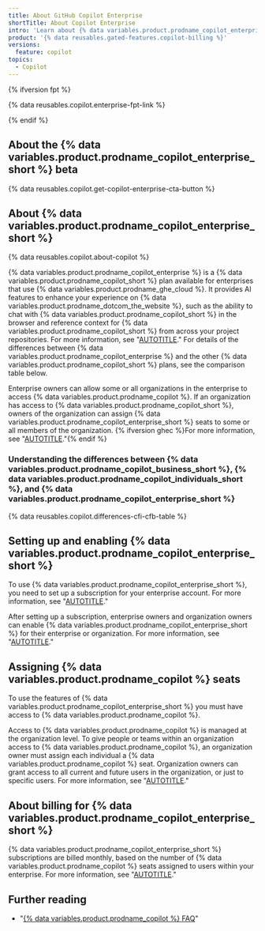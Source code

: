 ```yaml
---
title: About GitHub Copilot Enterprise
shortTitle: About Copilot Enterprise
intro: 'Learn about {% data variables.product.prodname_copilot_enterprise %} and how it compares to other {% data variables.product.prodname_copilot_short %} plans.'
product: '{% data reusables.gated-features.copilot-billing %}'
versions:
  feature: copilot
topics:
  - Copilot
---
```



{% ifversion fpt %}

{% data reusables.copilot.enterprise-fpt-link %}

{% endif %}

## About the {% data variables.product.prodname_copilot_enterprise_short %} beta

{% data reusables.copilot.get-copilot-enterprise-cta-button %}

## About {% data variables.product.prodname_copilot_enterprise_short %}

{% data reusables.copilot.about-copilot %}

{% data variables.product.prodname_copilot_enterprise %} is a {% data variables.product.prodname_copilot_short %} plan available for enterprises that use {% data variables.product.prodname_ghe_cloud %}. It provides AI features to enhance your experience on {% data variables.product.prodname_dotcom_the_website %}, such as the ability to chat with {% data variables.product.prodname_copilot_short %} in the browser and reference context for {% data variables.product.prodname_copilot_short %} from across your project repositories. For more information, see "[AUTOTITLE](/copilot/github-copilot-enterprise/overview/github-copilot-enterprise-feature-set)." For details of the differences between {% data variables.product.prodname_copilot_enterprise %} and the other {% data variables.product.prodname_copilot_short %} plans, see the comparison table below.

Enterprise owners can allow some or all organizations in the enterprise to access {% data variables.product.prodname_copilot %}. If an organization has access to {% data variables.product.prodname_copilot_short %}, owners of the organization can assign {% data variables.product.prodname_copilot_enterprise_short %} seats to some or all members of the organization. {% ifversion ghec %}For more information, see "[AUTOTITLE](/copilot/github-copilot-enterprise/overview/enabling-github-copilot-enterprise-features)."{% endif %}

### Understanding the differences between {% data variables.product.prodname_copilot_business_short %}, {% data variables.product.prodname_copilot_individuals_short %}, and {% data variables.product.prodname_copilot_enterprise_short %}

{% data reusables.copilot.differences-cfi-cfb-table %}

## Setting up and enabling {% data variables.product.prodname_copilot_enterprise_short %}

To use {% data variables.product.prodname_copilot_enterprise_short %}, you need to set up a subscription for your enterprise account. For more information, see "[AUTOTITLE](/enterprise-cloud@latest/billing/managing-billing-for-github-copilot/managing-your-github-copilot-enterprise-subscription)."

After setting up a subscription, enterprise owners and organization owners can enable {% data variables.product.prodname_copilot_enterprise_short %} for their enterprise or organization. For more information, see "[AUTOTITLE](/copilot/github-copilot-enterprise/overview/enabling-github-copilot-enterprise-features)."

## Assigning {% data variables.product.prodname_copilot %} seats

To use the features of {% data variables.product.prodname_copilot_enterprise_short %} you must have access to {% data variables.product.prodname_copilot %}.

Access to {% data variables.product.prodname_copilot %} is managed at the organization level. To give people or teams within an organization access to {% data variables.product.prodname_copilot %}, an organization owner must assign each individual a {% data variables.product.prodname_copilot %} seat. Organization owners can grant access to all current and future users in the organization, or just to specific users. For more information, see "[AUTOTITLE](/copilot/managing-github-copilot-in-your-organization/managing-access-for-copilot-business-in-your-organization)."

## About billing for {% data variables.product.prodname_copilot_enterprise_short %}

{% data variables.product.prodname_copilot_enterprise_short %} subscriptions are billed monthly, based on the number of {% data variables.product.prodname_copilot %} seats assigned to users within your enterprise. For more information, see "[AUTOTITLE](/billing/managing-billing-for-github-copilot/about-billing-for-github-copilot#pricing-for-github-copilot-enterprise)."

## Further reading

- "[{% data variables.product.prodname_copilot %} FAQ](https://github.com/features/copilot#faq)"
